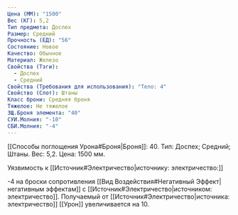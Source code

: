 ```yaml
---
Цена (ММ): "1500"
Вес (КГ): 5,2
Тип предмета: Доспех
Размер: Средний
Прочность (ЕД): "56"
Состояние: Новое
Качество: Обычное
Материал: Железо
Свойства (Тэги):
  - Доспех
  - Средний
Свойства (Требования для использования): "Тело: 4"
Свойство (Слот): Штаны
Класс брони: Средняя броня
Тяжелое: Не тяжелое
ЗЩ.Броня элемента: "40"
СУИ.Молния: "-10"
СБИ.Молния: "-4"
---
```

[[Способы поглощения Урона#Броня|Броня]]: 40. Тип: Доспех; Средний; Штаны. Вес: 5,2. Цена: 1500 мм. 

Уязвимость к [[Источник#Электричество|источнику: электричество:]] 

-4 на броски сопротивления [[Вид Воздействия#Негативный Эффект|негативным эффектам]] с [[Источник#Электричество|источником: электричество]].
Получаемый от [[Источник#Электричество|источника: электричество]] [[Урон]] увеличивается на 10. 
